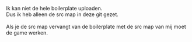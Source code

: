 Ik kan niet de hele boilerplate uploaden. <br>
Dus ik heb alleen de src map in deze git gezet.
<br><br>
Als je de src map vervangt van de boilerplate met de src map van mij moet de game werken.
